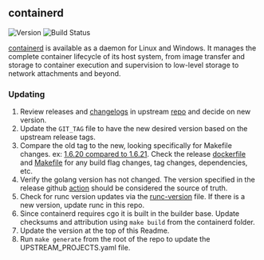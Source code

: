## **containerd**
![Version](https://img.shields.io/badge/version-v1.7.18-blue)
![Build Status](https://codebuild.us-west-2.amazonaws.com/badges?uuid=eyJlbmNyeXB0ZWREYXRhIjoiTWhoMS9lejNIZmxuZzB2NThxU1N5VXNoVVR3MlNWYVBqajA4M3QwN3BERHRjN3oxSGxCcmk4R3pqVVU0aVVHYVVsRnVReU5pdnRRQ1FGQ2djT0pmbjVzPSIsIml2UGFyYW1ldGVyU3BlYyI6ImpGdnQ4d05CL21Lbjdsa0oiLCJtYXRlcmlhbFNldFNlcmlhbCI6MX0%3D&branch=main)

[containerd](https://github.com/containerd/containerd) is available as a daemon for Linux and Windows. It manages the complete container lifecycle of its host system, from image transfer and storage to container execution and supervision to low-level storage to network attachments and beyond.

### Updating

1. Review releases and [changelogs](https://github.com/containerd/containerd/releases) in upstream 
[repo](https://github.com/containerd/containerd) and decide on new version. 
1. Update the `GIT_TAG` file to have the new desired version based on the upstream release tags.
1. Compare the old tag to the new, looking specifically for Makefile changes. 
ex: [1.6.20 compared to 1.6.21](https://github.com/containerd/containerd/compare/v1.6.20...v1.7.18). Check the release [dockerfile](https://github.com/containerd/containerd/blob/main/.github/workflows/release/Dockerfile)
and [Makefile](https://github.com/containerd/containerd/blob/main/Makefile#L99) for any build flag changes, tag changes, dependencies, etc.
1. Verify the golang version has not changed. The version specified in the release github [action](https://github.com/containerd/containerd/blob/main/.github/workflows/release.yml#L16)
should be considered the source of truth.
1. Check for runc version updates via the [runc-version](https://github.com/containerd/containerd/blob/main/script/setup/runc-version) file.
If there is a new version, update runc in this repo.
1. Since containerd requires cgo it is built in the builder base. Update checksums and attribution using `make build` from the containerd folder.
1. Update the version at the top of this Readme.
1. Run `make generate` from the root of the repo to update the UPSTREAM_PROJECTS.yaml file.
